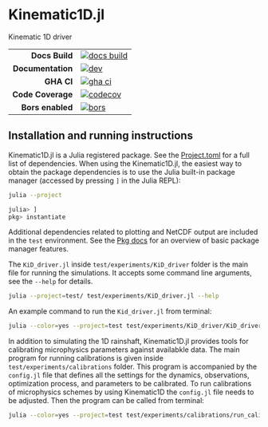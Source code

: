# Kinematic1D.jl

Kinematic 1D driver

|||
|---------------------:|:----------------------------------------------|
| **Docs Build**       | [![docs build][docs-bld-img]][docs-bld-url]   |
| **Documentation**    | [![dev][docs-dev-img]][docs-dev-url]          |
| **GHA CI**           | [![gha ci][gha-ci-img]][gha-ci-url]           |
| **Code Coverage**    | [![codecov][codecov-img]][codecov-url]        |
| **Bors enabled**     | [![bors][bors-img]][bors-url]                 |

[docs-bld-img]: https://github.com/CliMA/Kinematic1D.jl/actions/workflows/docs.yml/badge.svg
[docs-bld-url]: https://github.com/CliMA/Kinematic1D.jl/actions/workflows/docs.yml

[docs-dev-img]: https://img.shields.io/badge/docs-dev-blue.svg
[docs-dev-url]: https://CliMA.github.io/Kinematic1D.jl/dev/

[gha-ci-img]: https://github.com/CliMA/Kinematic1D.jl/actions/workflows/ci.yml/badge.svg
[gha-ci-url]: https://github.com/CliMA/Kinematic1D.jl/actions/workflows/ci.yml

[codecov-img]: https://codecov.io/gh/CliMA/Kinematic1D.jl/branch/main/graph/badge.svg
[codecov-url]: https://codecov.io/gh/CliMA/Kinematic1D.jl

[bors-img]: https://bors.tech/images/badge_small.svg
[bors-url]: https://app.bors.tech/repositories/45132

## Installation and running instructions

Kinematic1D.jl is a Julia registered package.
See the [Project.toml](https://github.com/CliMA/CloudMicrophysics.jl/blob/main/Project.toml)
  for a full list of dependencies.
When using the Kinematic1D.jl,
  the easiest way to obtain the package dependencies
  is to use the Julia built-in package manager
  (accessed by pressing `]` in the Julia REPL):
```bash
julia --project

julia> ]
pkg> instantiate
```
Additional dependencies related to plotting and NetCDF output are
  included in the `test` environment.
See the [Pkg docs](https://docs.julialang.org/en/v1/stdlib/Pkg/)
  for an overview of basic package manager features.

The `KiD_driver.jl` inside `test/experiments/KiD_driver` folder is
  the main file for running the simulations.
It accepts some command line arguments,
  see the `--help` for details.
```bash
julia --project=test/ test/experiments/KiD_driver.jl --help
```

An example command to run the `Kid_driver.jl` from terminal:
```bash
julia --color=yes --project=test test/experiments/KiD_driver/KiD_driver.jl --moisture_choice=NonEquilibriumMoisture --precipitation_choice=Precipitation1M
```

In addition to simulating the 1D rainshaft, Kinematic1D.jl provides tools for calibrating microphysics parameters against availabkle data. The main program for running calibrations is given inside `test/experiments/calibrations` folder. This program is accompanied by the `config.jl` file that defines all the settings for the dynamics, observations, optimization process, and parameters to be calibrated. To run calibrations of microphysics schemes by using Kinematic1D the `config.jl` file needs to be adjusted. Then the program can be called from terminal:
```bash
julia --color=yes --project=test test/experiments/calibrations/run_calibrations.jl
```